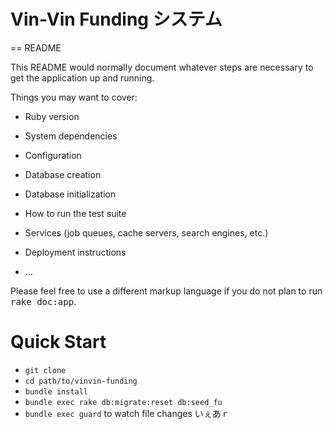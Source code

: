 # Vin-Vin Funding システム
== README

This README would normally document whatever steps are necessary to get the
application up and running.

Things you may want to cover:

* Ruby version

* System dependencies

* Configuration

* Database creation

* Database initialization

* How to run the test suite

* Services (job queues, cache servers, search engines, etc.)

* Deployment instructions

* ...


Please feel free to use a different markup language if you do not plan to run
<tt>rake doc:app</tt>.

# Quick Start
- `git clone`
- `cd path/to/vinvin-funding`
- `bundle install`
- `bundle exec rake db:migrate:reset db:seed_fu`
- `bundle exec guard` to watch file changes
いぇあｒ
